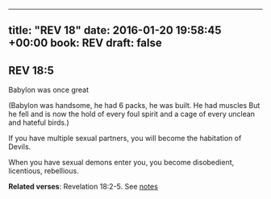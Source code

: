
---
title: "REV 18"
date: 2016-01-20 19:58:45 +00:00
book: REV
draft: false
---

## REV 18:5

Babylon was once great 


(Babylon was handsome, he had 6 packs, he was built. He had muscles But he fell and is now the hold of every foul spirit and a cage of every unclean and hateful birds.)

If you have multiple sexual partners, you will become the habitation of Devils.


When you have sexual demons enter you, you become disobedient, licentious, rebellious.

**Related verses**: Revelation 18:2-5. See [notes](https://my.bible.com/notes/2287387628335259895)

